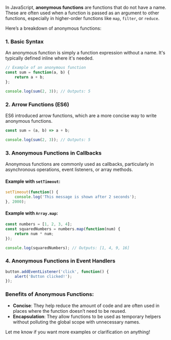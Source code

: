 In JavaScript, **anonymous functions** are functions that do not have a name. These are often used when a function is passed as an argument to other functions, especially in higher-order functions like `map`, `filter`, or `reduce`.

Here’s a breakdown of anonymous functions:

### 1. **Basic Syntax**

An anonymous function is simply a function expression without a name. It's typically defined inline where it's needed.

```javascript
// Example of an anonymous function
const sum = function(a, b) {
    return a + b;
};

console.log(sum(2, 3)); // Outputs: 5
```

### 2. **Arrow Functions (ES6)**

ES6 introduced arrow functions, which are a more concise way to write anonymous functions.

```javascript
const sum = (a, b) => a + b;

console.log(sum(2, 3)); // Outputs: 5
```

### 3. **Anonymous Functions in Callbacks**

Anonymous functions are commonly used as callbacks, particularly in asynchronous operations, event listeners, or array methods.

#### Example with `setTimeout`:
```javascript
setTimeout(function() {
    console.log('This message is shown after 2 seconds');
}, 2000);
```

#### Example with `Array.map`:
```javascript
const numbers = [1, 2, 3, 4];
const squaredNumbers = numbers.map(function(num) {
    return num * num;
});

console.log(squaredNumbers); // Outputs: [1, 4, 9, 16]
```

### 4. **Anonymous Functions in Event Handlers**

```javascript
button.addEventListener('click', function() {
    alert('Button clicked!');
});
```

### Benefits of Anonymous Functions:

- **Concise**: They help reduce the amount of code and are often used in places where the function doesn’t need to be reused.
- **Encapsulation**: They allow functions to be used as temporary helpers without polluting the global scope with unnecessary names.

Let me know if you want more examples or clarification on anything!